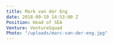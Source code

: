 ```yaml
---
title: Mark van der Eng
date: 2018-09-10 14:53:00 Z
Position: Head of SEA
Venture: VentureSquad
Photo: "/uploads/marc-van-der-eng.jpg"
---
```


